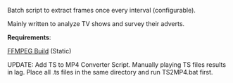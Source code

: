 Batch script to extract frames once every interval (configurable).

Mainly written to analyze TV shows and survey their adverts.



**Requirements**:

[FFMPEG Build](https://ffmpeg.zeranoe.com/builds/) (Static)


UPDATE: Add TS to MP4 Converter Script. Manually playing TS files results in lag. Place all .ts files in the same directory and run TS2MP4.bat first.
